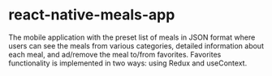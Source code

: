 # react-native-meals-app

The mobile application with the preset list of meals in JSON format where users can see the meals from various categories, detailed information about each meal, and ad/remove the meal to/from favorites.
Favorites functionality is implemented in two ways: using Redux and useContext.
